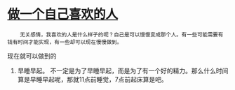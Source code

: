 # [做一个自己喜欢的人](https://github.com/fanfan50/blog/issues/5)

        无关感情，我喜欢的人是什么样子的呢？自己是可以慢慢变成那个人。有一些可能需要有钱有时间才能实现，有一些却可以现在慢慢做到。

现在就可以做到的
1. 早睡早起。
不一定是为了早睡早起，而是为了有一个好的精力。那么什么时间算是早睡早起呢，那就11点前睡觉，7点前起床算是吧。
